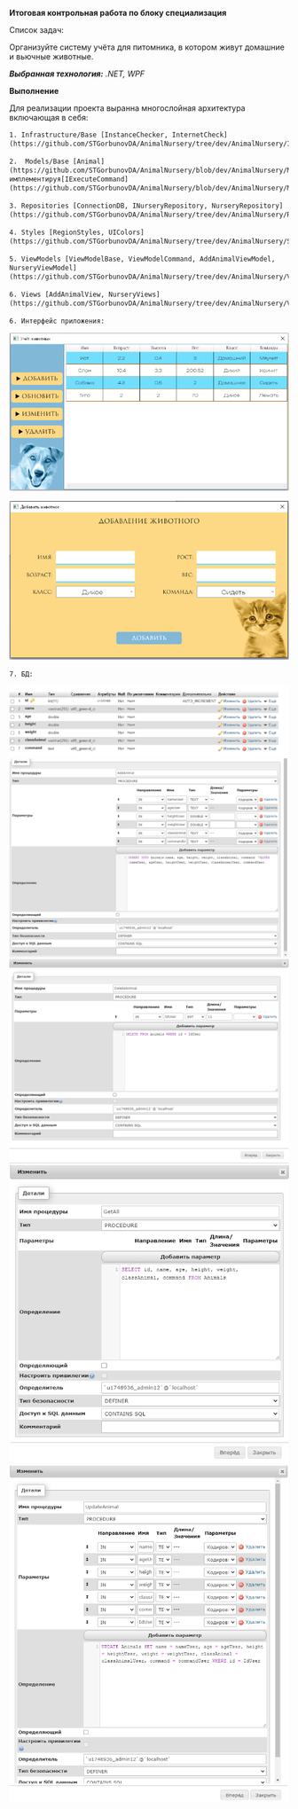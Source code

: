 **Итоговая контрольная работа по блоку специализация**

Cписок задач:

Организуйте систему учёта для питомника, в котором живут домашние и вьючные животные.

***Выбранная технология:** .NET, WPF*

**Выполнение**

Для реализации проекта выранна многослойная архитектура включающая в себя:


    1. Infrastructure/Base [InstanceChecker, InternetCheck](https://github.com/STGorbunovDA/AnimalNursery/tree/dev/AnimalNursery/Infrastructure/Base) 

    2.  Models/Base [Animal](https://github.com/STGorbunovDA/AnimalNursery/blob/dev/AnimalNursery/Models/Base/Animal.cs) имплементируя[IExecuteCommand](https://github.com/STGorbunovDA/AnimalNursery/blob/dev/AnimalNursery/Models/Base/Interfaces/IExecuteCommand.cs)

    3. Repositories [ConnectionDB, INurseryRepository, NurseryRepository](https://github.com/STGorbunovDA/AnimalNursery/tree/dev/AnimalNursery/Repositories).

    4. Styles [RegionStyles, UIColors](https://github.com/STGorbunovDA/AnimalNursery/tree/dev/AnimalNursery/Styles)

    5. ViewModels [ViewModelBase, ViewModelCommand, AddAnimalViewModel, NurseryViewModel](https://github.com/STGorbunovDA/AnimalNursery/tree/dev/AnimalNursery/ViewModels)

    6. Views [AddAnimalView, NurseryViews](https://github.com/STGorbunovDA/AnimalNursery/tree/dev/AnimalNursery/Views)

    6. Интерфейс приложения:

![picture for NurseryViews](https://github.com/STGorbunovDA/AnimalNursery/blob/dev/Images/1.png)

![picture for AddAnimalView](https://github.com/STGorbunovDA/AnimalNursery/blob/dev/Images/2.png)

    7. БД:

![picture for NurseryViews](https://github.com/STGorbunovDA/AnimalNursery/blob/dev/Images/3.png)
![picture for NurseryViews](https://github.com/STGorbunovDA/AnimalNursery/blob/dev/Images/4.png)
![picture for NurseryViews](https://github.com/STGorbunovDA/AnimalNursery/blob/dev/Images/5.png)
![picture for NurseryViews](https://github.com/STGorbunovDA/AnimalNursery/blob/dev/Images/6.png)
![picture for NurseryViews](https://github.com/STGorbunovDA/AnimalNursery/blob/dev/Images/7.png)


